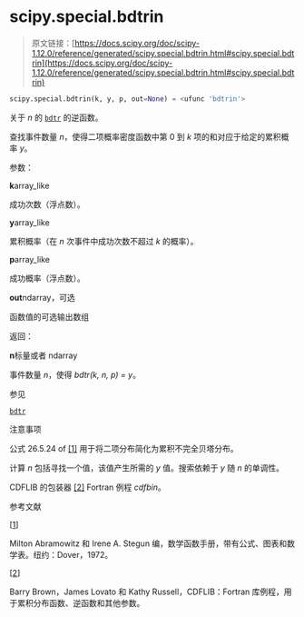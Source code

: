 # scipy.special.bdtrin

> 原文链接：[https://docs.scipy.org/doc/scipy-1.12.0/reference/generated/scipy.special.bdtrin.html#scipy.special.bdtrin](https://docs.scipy.org/doc/scipy-1.12.0/reference/generated/scipy.special.bdtrin.html#scipy.special.bdtrin)

```py
scipy.special.bdtrin(k, y, p, out=None) = <ufunc 'bdtrin'>
```

关于 *n* 的 [`bdtr`](scipy.special.bdtr.html#scipy.special.bdtr "scipy.special.bdtr") 的逆函数。

查找事件数量 *n*，使得二项概率密度函数中第 0 到 *k* 项的和对应于给定的累积概率 *y*。

参数：

**k**array_like

成功次数（浮点数）。

**y**array_like

累积概率（在 *n* 次事件中成功次数不超过 *k* 的概率）。

**p**array_like

成功概率（浮点数）。

**out**ndarray，可选

函数值的可选输出数组

返回：

**n**标量或者 ndarray

事件数量 *n*，使得 *bdtr(k, n, p) = y*。

参见

[`bdtr`](scipy.special.bdtr.html#scipy.special.bdtr "scipy.special.bdtr")  

注意事项

公式 26.5.24 of [[1]](#r031c329abc0e-1) 用于将二项分布简化为累积不完全贝塔分布。

计算 *n* 包括寻找一个值，该值产生所需的 *y* 值。搜索依赖于 *y* 随 *n* 的单调性。

CDFLIB 的包装器 [[2]](#r031c329abc0e-2) Fortran 例程 *cdfbin*。

参考文献

[[1](#id1)]

Milton Abramowitz 和 Irene A. Stegun 编，数学函数手册，带有公式、图表和数学表。纽约：Dover，1972。

[[2](#id2)]

Barry Brown，James Lovato 和 Kathy Russell，CDFLIB：Fortran 库例程，用于累积分布函数、逆函数和其他参数。
